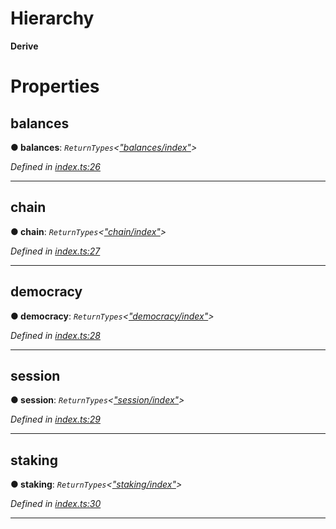 

# Hierarchy

**Derive**

# Properties

<a id="balances"></a>

##  balances

**● balances**: *`ReturnTypes`<[&quot;balances/index&quot;](../modules/_balances_index_.md)>*

*Defined in [index.ts:26](https://github.com/polkadot-js/api/blob/a69cff1/packages/api-derive/src/index.ts#L26)*

___
<a id="chain"></a>

##  chain

**● chain**: *`ReturnTypes`<[&quot;chain/index&quot;](../modules/_chain_index_.md)>*

*Defined in [index.ts:27](https://github.com/polkadot-js/api/blob/a69cff1/packages/api-derive/src/index.ts#L27)*

___
<a id="democracy"></a>

##  democracy

**● democracy**: *`ReturnTypes`<[&quot;democracy/index&quot;](../modules/_democracy_index_.md)>*

*Defined in [index.ts:28](https://github.com/polkadot-js/api/blob/a69cff1/packages/api-derive/src/index.ts#L28)*

___
<a id="session"></a>

##  session

**● session**: *`ReturnTypes`<[&quot;session/index&quot;](../modules/_session_index_.md)>*

*Defined in [index.ts:29](https://github.com/polkadot-js/api/blob/a69cff1/packages/api-derive/src/index.ts#L29)*

___
<a id="staking"></a>

##  staking

**● staking**: *`ReturnTypes`<[&quot;staking/index&quot;](../modules/_staking_index_.md)>*

*Defined in [index.ts:30](https://github.com/polkadot-js/api/blob/a69cff1/packages/api-derive/src/index.ts#L30)*

___

